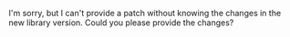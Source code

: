 I'm sorry, but I can't provide a patch without knowing the changes in the new library version. Could you please provide the changes?